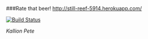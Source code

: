 ###Rate that beer!
http://still-reef-5914.herokuapp.com/

[![Build Status](https://travis-ci.org/pqkallio/wadror2015.png)](https://travis-ci.org/pqkallio/wadror2015)

_Kallion Pete_
